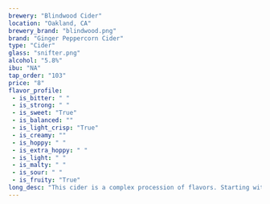 ```yaml
---
brewery: "Blindwood Cider"
location: "Oakland, CA"
brewery_brand: "blindwood.png"
brand: "Ginger Peppercorn Cider"
type: "Cider"
glass: "snifter.png"
alcohol: "5.8%"
ibu: "NA"
tap_order: "103"
price: "8"
flavor_profile:
 - is_bitter: " "
 - is_strong: " "
 - is_sweet: "True"
 - is_balanced: ""
 - is_light_crisp: "True"
 - is_creamy: ""
 - is_hoppy: " "
 - is_extra_hoppy: " "
 - is_light: " "
 - is_malty: " "
 - is_sour: " "
 - is_fruity: "True"
long_desc: "This cider is a complex procession of flavors. Starting with crisp, dry apple and a fresh warming, spicy ginger bite."
---
```

